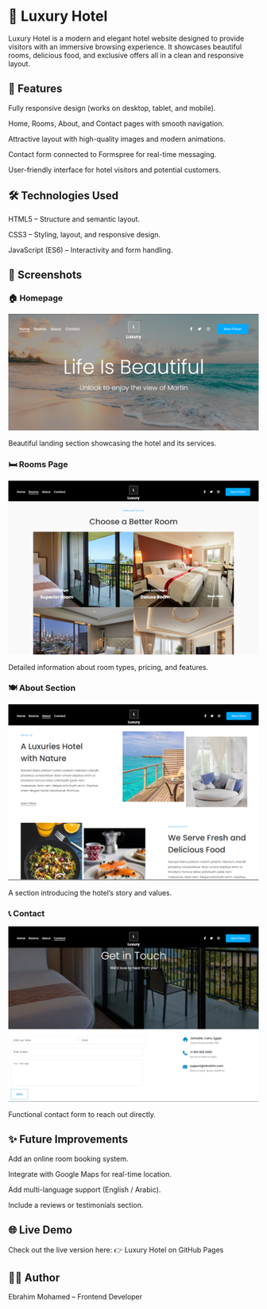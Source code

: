 # 🏨 Luxury Hotel
Luxury Hotel is a modern and elegant hotel website designed to provide visitors with an immersive browsing experience.
It showcases beautiful rooms, delicious food, and exclusive offers all in a clean and responsive layout.

## 📌 Features

Fully responsive design (works on desktop, tablet, and mobile).

Home, Rooms, About, and Contact pages with smooth navigation.

Attractive layout with high-quality images and modern animations.

Contact form connected to Formspree for real-time messaging.

User-friendly interface for hotel visitors and potential customers.

## 🛠️ Technologies Used

HTML5 – Structure and semantic layout.

CSS3 – Styling, layout, and responsive design.

JavaScript (ES6) – Interactivity and form handling.

## 📸 Screenshots

### 🏠 Homepage
![Homepage Screenshot](https://raw.githubusercontent.com/EbrahimHiggi/Luxury-Hotel/main/images/Home.png)

Beautiful landing section showcasing the hotel and its services.


### 🛏️ Rooms Page
![Rooms Screenshot](https://raw.githubusercontent.com/EbrahimHiggi/Luxury-Hotel/main/images/rooms.png)

Detailed information about room types, pricing, and features.

### 🍽️ About Section
![About Screenshot](https://raw.githubusercontent.com/EbrahimHiggi/Luxury-Hotel/main/images/about.png)

A section introducing the hotel’s story and values.

### 📞 Contact
![Contact Screenshot](https://raw.githubusercontent.com/EbrahimHiggi/Luxury-Hotel/main/images/contact.png)

Functional contact form to reach out directly.

## ✨ Future Improvements

Add an online room booking system.

Integrate with Google Maps for real-time location.

Add multi-language support (English / Arabic).

Include a reviews or testimonials section.

## 🌐 Live Demo

Check out the live version here:
👉 Luxury Hotel on GitHub Pages

## 👨‍💻 Author

Ebrahim Mohamed – Frontend Developer
